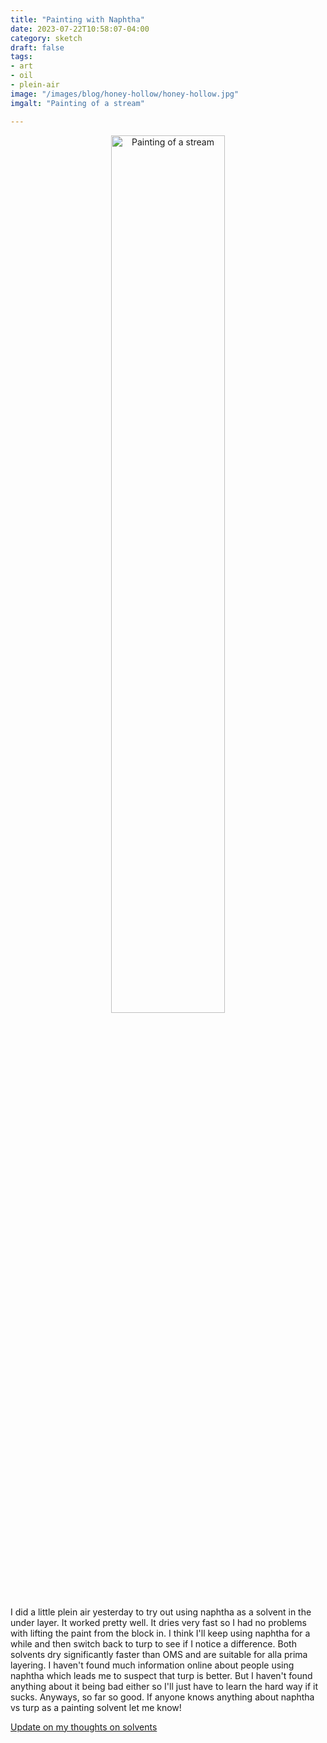 ```yaml
---
title: "Painting with Naphtha"
date: 2023-07-22T10:58:07-04:00
category: sketch
draft: false
tags: 
- art
- oil
- plein-air
image: "/images/blog/honey-hollow/honey-hollow.jpg"
imgalt: "Painting of a stream"

---
```


<div style="width:100%; text-align:center">
<img src="/images/blog/honey-hollow/honey-hollow.jpg" alt="Painting of a stream" width="60%" style="display:inline-block">
</div>

I did a little plein air yesterday to try out using naphtha as a solvent in the under layer.
It worked pretty well.
It dries very fast so I had no problems with lifting the paint from the block in.
I think I'll keep using naphtha for a while and then switch back to turp to see if I notice a difference.
Both solvents dry significantly faster than OMS and are suitable for alla prima layering.
I haven't found much information online about people using naphtha which leads me to suspect that turp is better.
But I haven't found anything about it being bad either so I'll just have to learn the hard way if it sucks.
Anyways, so far so good. If anyone knows anything about naphtha vs turp as a painting solvent let me know!

[Update on my thoughts on solvents](/blog/solvents)
